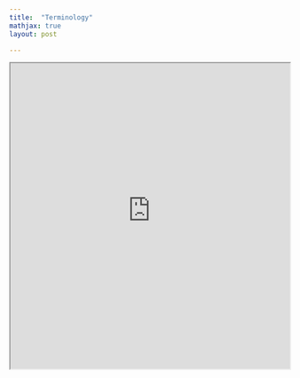 ```yaml
---
title:  "Terminology"
mathjax: true
layout: post

---
```


 <iframe src ="https://alierenkayhanbouncet.blogspot.com/2020/10/terminology.html" width="100%" height="550"> </iframe>

